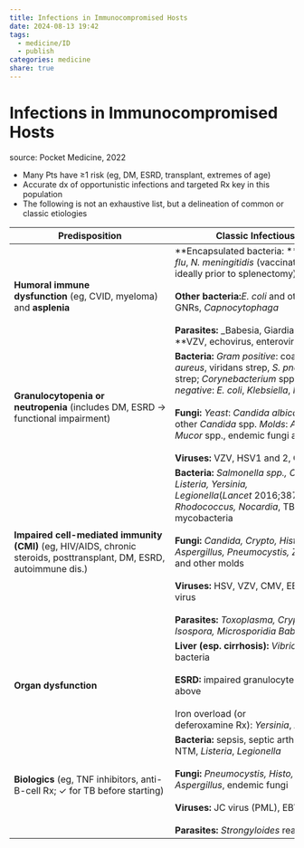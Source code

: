 ```yaml
---
title: Infections in Immunocompromised Hosts
date: 2024-08-13 19:42
tags:
  - medicine/ID
  - publish
categories: medicine
share: true
---
```

# Infections in Immunocompromised Hosts  
source: Pocket Medicine, 2022  
  
- Many Pts have ≥1 risk (eg, DM, ESRD, transplant, extremes of age)  
- Accurate dx of opportunistic infections and targeted Rx key in this population  
- The following is not an exhaustive list, but a delineation of common or classic etiologies  
  
| **Predisposition**                                                                                                    | **Classic Infectious Etiologies**                                                                                                                                                                                                                                                                                                                                                                                                        |  
| --------------------------------------------------------------------------------------------------------------------- | ---------------------------------------------------------------------------------------------------------------------------------------------------------------------------------------------------------------------------------------------------------------------------------------------------------------------------------------------------------------------------------------------------------------------------------------- |  
| **Humoral immune dysfunction** (eg, CVID, myeloma) and **asplenia**                                                   | **Encapsulated bacteria: **_S. pneumo_, _H. flu_, _N. meningitidis_ (vaccinate against these 3, ideally prior to splenectomy)<br><br>**Other bacteria:**_E. coli_ and other GNRs, _Capnocytophaga_<br><br>**Parasites:** _Babesia, Giardia; _**Viruses: **VZV, echovirus, enterovirus                                                                                                                                                    |  
| **Granulocytopenia or neutropenia** (includes DM, ESRD → functional impairment)                                       | **Bacteria:** _Gram positive_: coag ⊖ staph, _S. aureus_, viridans strep, _S. pneumo_, other strep; _Corynebacterium_ spp., _Bacillus_ spp. _Gram negative_: _E. coli_, _Klebsiella_, _Pseudomonas_<br><br>**Fungi:** _Yeast_: _Candida albicans_ and other _Candida_ spp. _Molds_: _Aspergillus, Mucor_ spp., endemic fungi and others<br><br>**Viruses:** VZV, HSV1 and 2, CMV                                                         |  
| **Impaired cell-mediated immunity (CMI)** (eg, HIV/AIDS, chronic steroids, posttransplant, DM, ESRD, autoimmune dis.) | **Bacteria:** _Salmonella spp., Campylobacter, Listeria, Yersinia, Legionella_(_Lancet_ 2016;387:376)_, Rhodococcus, Nocardia_, TB, non-TB mycobacteria<br><br>**Fungi:** _Candida, Crypto, Histo, Coccidio, Aspergillus, Pneumocystis, Zygomycetes_ spp. and other molds<br><br>**Viruses:** HSV, VZV, CMV, EBV, JC virus, BK virus<br><br>**Parasites:** _Toxoplasma, Cryptosporidium, Isospora, Microsporidia Babesia; Strongyloides_ |  
| **Organ dysfunction**                                                                                                 | **Liver (esp. cirrhosis):** _Vibrio_ spp., encapsulated bacteria<br><br>**ESRD:** impaired granulocyte fxn and CMI as above<br><br>Iron overload (or deferoxamine Rx): _Yersinia_, _Zygomycetes_                                                                                                                                                                                                                                         |  
| **Biologics** (eg, TNF inhibitors, anti-B-cell Rx; ✓ for TB before starting)                                          | **Bacteria:** sepsis, septic arthritis, TB, NTM, _Listeria_, _Legionella_<br><br>**Fungi:** _Pneumocystis, Histo, Coccidio, Aspergillus_, endemic fungi<br><br>**Viruses:** JC virus (PML), EBV, HSV, VZV, HBV<br><br>**Parasites:** _Strongyloides_ reactivation                                                                                                                                                                        |  
